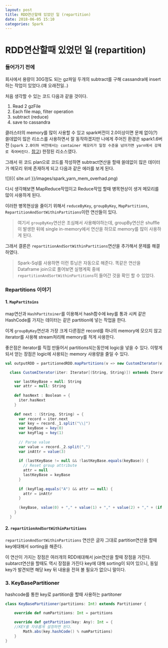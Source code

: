 ```yaml
---
layout: post
title: RDD연산할때 있었던 일 (repartition)
date: 2018-06-05 15:10
categories: Spark
---
```


# RDD연산할때 있었던 일 (repartition)

### 들어가기 전에

회사에서 용량이 30G정도 되는 gz파일 두개의 subtract를 구해 cassandra에 insert하는 작업이 있었다.(꽤 오래전일..)

처음 생각할 수 있는 코드 다음과 같을 것이다.

1. Read 2 gzFile
2. Each file map, filter operation
3. subtract (reduce)
4. save to cassandra

클러스터의 memory를 많이 사용할 수 있고 spark버전이 2.0이상이면 문제 없이(?) 쓸데없이 많은 리소스를 사용하면서 잘 동작하겠지만 나에게 주어진 환경은 spark1.6버전 (`spark 2.0이하 버전에서는 container 메모리가 일정 수준을 넘어가면 yarn에서 강제로 죽여버린다.` [참고](https://gsamaras.wordpress.com/code/memoryoverhead-issue-in-spark/)) 한정된 리소스였다. 

그래서 위 코드 plan으로 코드를 작성하면 subtract연산을 할때 쓸데없이 많은 데이터가 메모리 위에 존재하게 되고 다음과 같은 에러를 보게 된다. 

![]({{ site.url }}/images/spark_yarn_mem_overhad.png)

다시 생각해보면 MapReduce작업이고 Reduce작업 할때 병목현상이 생겨 메모리를 많이 사용하게 된다. 

이러한 병목현상을 줄이기 위해서 `reduceByKey`, `groupByKey`, `MapPartitions`, `RepartitionAndSortWithinPartitions`이런 연산들이 있다.

> 여기서 `groupByKey`연산은 조심해서 사용해야하는데, groupBy연산은 shuffle이 발생한 뒤에 single in-memory에서 연산을 하므로 memory를 많이 사용하게 된다.

그래서 결론은 `repartitionAndSortWithinPartitions`연산을 추가해서 문제를 해결하였다.

> Spark-Sql를 사용하면 이런 튜닝은 자동으로 해준다. 똑같은 연산을 Dataframe join으로 풀어보면 실행계획 중에 `repartitionAndSortWithinPartitions`이 들어간 것을 확인 할 수 있었다.

### Repartitions 이야기

#### 1. `MapPartitoins`

map연산과 `HashPartitoiner`를 이용해서 hash함수에 key를 통과 시켜 같은 HashCode를 가지는 데이터는 같은 partition에 넣는 작업을 한다. 

이게 `groupByKey`연산과 가장 크게 다른점은 record를 하나의 memory에 모으지 않고 iterator를 사용해 stream처리해 memory를 적게 사용한다.

좋은점은 iterator를 직접 만들어서 partitions되는동안에 logic을 넣을 수 있다. 이렇게 되서 얻는 장점은 logic에 사용되는 memory 사용량을 줄일 수 있다.

```scala
val outputRDD = partitionedRDD.mapPartitions(v => new CustomIterator(v))

  class CustomIterator(iter: Iterator[(String, String)]) extends Iterator[(String, String)] {

    var lastKeyBase = null: String
    var attr = null: String
  
    def hasNext : Boolean = {
      iter.hasNext
    }
    
    def next : (String, String) = {
      var record = iter.next
      var key = record._1.split("\\|")
      var keyBase = key(0)
      var keyFlag = key(1)
        
      // Parse value
      var value = record._2.split(",")
      var inAttr = value(3)
        
      if (lastKeyBase != null && !lastKeyBase.equals(keyBase)) {
        // Reset group attribute
        attr = null
        lastKeyBase = keyBase
      }
        
      if (keyFlag.equals("A") && attr == null) {
        attr = inAttr
      }
        
      (keyBase, value(0) + "," + value(1) + "," + value(2) + "," + (if (attr != null) attr else inAttr))
    }
  }
```

#### 2. `repartitionAndSortWithinPartitions `

`repartitionAndSortWithinPartitions` 연산은 글자 그대로 partition연산을 할때 key에대해서 sorting을 해준다. 

이 연산이 가지는 장점은 여러개의 RDD에대해서 join연산을 할때 장점을 가진다. 
subtarct연산을 할때도 역시 장점을 가진다 key에 대해 sorting이 되어 있으니, 동일 key가 발견되면 해당 key 뒤 내용을 전혀 볼 필요가 없으니 말이다.


### 3. KeyBasePartitioner

hashcode를 통한 key로 partition을 할때 사용하는 partitoner

```scala
class KeyBasePartitioner(partitions: Int) extends Partitioner {

	override def numPartitions: Int = partitions

	override def getPartition(key: Any): Int = {
	//KEY를 자유롭게 설정하면 된다.
		Math.abs(key.hashCode() % numPartitions)
	}
}
```